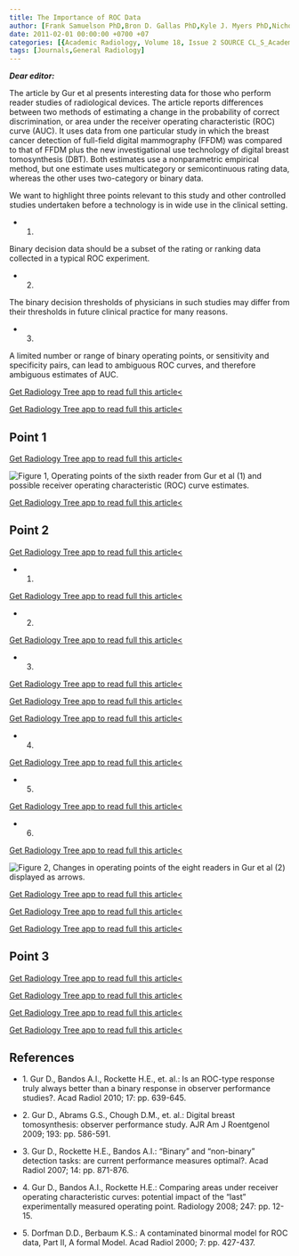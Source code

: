 ```yaml
---
title: The Importance of ROC Data
author: [Frank Samuelson PhD,Bron D. Gallas PhD,Kyle J. Myers PhD,Nicholas Petrick PhD,Paul Pinsky PhD,Berkman Sahiner PhD,Gregory Campbell PhD,Gene A. Pennello PhD]
date: 2011-02-01 00:00:00 +0700 +07
categories: [{Academic Radiology, Volume 18, Issue 2 SOURCE CL_S_AcademicRadiologyVolume18Issue2 1}]
tags: [Journals,General Radiology]
---
```

**_Dear editor:_**

The article by Gur et al presents interesting data for those who perform reader studies of radiological devices. The article reports differences between two methods of estimating a change in the probability of correct discrimination, or area under the receiver operating characteristic (ROC) curve (AUC). It uses data from one particular study in which the breast cancer detection of full-field digital mammography (FFDM) was compared to that of FFDM plus the new investigational use technology of digital breast tomosynthesis (DBT). Both estimates use a nonparametric empirical method, but one estimate uses multicategory or semicontinuous rating data, whereas the other uses two-category or binary data.

We want to highlight three points relevant to this study and other controlled studies undertaken before a technology is in wide use in the clinical setting.

- 1.
Binary decision data should be a subset of the rating or ranking data collected in a typical ROC experiment.

- 2.
The binary decision thresholds of physicians in such studies may differ from their thresholds in future clinical practice for many reasons.

- 3.
A limited number or range of binary operating points, or sensitivity and specificity pairs, can lead to ambiguous ROC curves, and therefore ambiguous estimates of AUC.


[Get Radiology Tree app to read full this article<](https://clinicalpub.com/app)

[Get Radiology Tree app to read full this article<](https://clinicalpub.com/app)

## Point 1

[Get Radiology Tree app to read full this article<](https://clinicalpub.com/app)

![Figure 1, Operating points of the sixth reader from Gur et al (1) and possible receiver operating characteristic (ROC) curve estimates.](https://storage.googleapis.com/dl.dentistrykey.com/clinical/TheImportanceofROCData/0_1s20S1076633210006252.jpg)

[Get Radiology Tree app to read full this article<](https://clinicalpub.com/app)

## Point 2

[Get Radiology Tree app to read full this article<](https://clinicalpub.com/app)

- 1.
[Get Radiology Tree app to read full this article<](https://clinicalpub.com/app)

- 2.
[Get Radiology Tree app to read full this article<](https://clinicalpub.com/app)

- 3.
[Get Radiology Tree app to read full this article<](https://clinicalpub.com/app)


[Get Radiology Tree app to read full this article<](https://clinicalpub.com/app)

[Get Radiology Tree app to read full this article<](https://clinicalpub.com/app)

- 4.
[Get Radiology Tree app to read full this article<](https://clinicalpub.com/app)

- 5.
[Get Radiology Tree app to read full this article<](https://clinicalpub.com/app)

- 6.
[Get Radiology Tree app to read full this article<](https://clinicalpub.com/app)

![Figure 2, Changes in operating points of the eight readers in Gur et al (2) displayed as arrows.](https://storage.googleapis.com/dl.dentistrykey.com/clinical/TheImportanceofROCData/1_1s20S1076633210006252.jpg)

[Get Radiology Tree app to read full this article<](https://clinicalpub.com/app)


[Get Radiology Tree app to read full this article<](https://clinicalpub.com/app)

[Get Radiology Tree app to read full this article<](https://clinicalpub.com/app)

## Point 3

[Get Radiology Tree app to read full this article<](https://clinicalpub.com/app)

[Get Radiology Tree app to read full this article<](https://clinicalpub.com/app)

[Get Radiology Tree app to read full this article<](https://clinicalpub.com/app)

[Get Radiology Tree app to read full this article<](https://clinicalpub.com/app)

## References

- 1\. Gur D., Bandos A.I., Rockette H.E., et. al.: Is an ROC-type response truly always better than a binary response in observer performance studies?. Acad Radiol 2010; 17: pp. 639-645.


- 2\. Gur D., Abrams G.S., Chough D.M., et. al.: Digital breast tomosynthesis: observer performance study. AJR Am J Roentgenol 2009; 193: pp. 586-591.


- 3\. Gur D., Rockette H.E., Bandos A.I.: “Binary” and “non-binary” detection tasks: are current performance measures optimal?. Acad Radiol 2007; 14: pp. 871-876.


- 4\. Gur D., Bandos A.I., Rockette H.E.: Comparing areas under receiver operating characteristic curves: potential impact of the “last” experimentally measured operating point. Radiology 2008; 247: pp. 12-15.


- 5\. Dorfman D.D., Berbaum K.S.: A contaminated binormal model for ROC data, Part II, A formal Model. Acad Radiol 2000; 7: pp. 427-437.